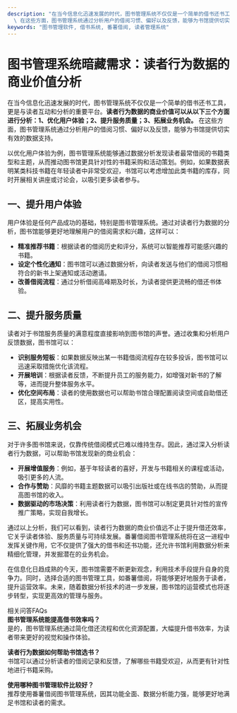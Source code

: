 ```yaml
---
description: "在当今信息化迅速发展的时代，图书管理系统不仅仅是一个简单的借书还书工具，更是与读者互动和分析的重要平台。**读者行为数据的商业价值可以从以下三个方面进行分析：1、优化用户体验；2、提升服务质量；3、拓展业务机会。**\
  \ 在这些方面，图书管理系统通过分析用户的借阅习惯、偏好以及反馈，能够为书馆提供切实有效的数据支持。"
keywords: "图书管理软件, 借书系统, 番薯借阅, 读者管理系统"
---
```

# 图书管理系统暗藏需求：读者行为数据的商业价值分析

在当今信息化迅速发展的时代，图书管理系统不仅仅是一个简单的借书还书工具，更是与读者互动和分析的重要平台。**读者行为数据的商业价值可以从以下三个方面进行分析：1、优化用户体验；2、提升服务质量；3、拓展业务机会。** 在这些方面，图书管理系统通过分析用户的借阅习惯、偏好以及反馈，能够为书馆提供切实有效的数据支持。

以优化用户体验为例，图书管理系统能够通过数据分析发现读者最常借阅的书籍类型和主题，从而推动图书馆更具针对性的书籍采购和活动策划。例如，如果数据表明某类科技书籍在年轻读者中非常受欢迎，书馆可以考虑增加此类书籍的库存，同时开展相关讲座或讨论会，以吸引更多读者参与。

## **一、提升用户体验**

用户体验是任何产品成功的基础，特别是图书管理系统。通过对读者行为数据的分析，图书馆能够更好地理解用户的借阅需求和兴趣，这样可以：

- **精准推荐书籍**：根据读者的借阅历史和评分，系统可以智能推荐可能感兴趣的书籍。
- **设定个性化通知**：图书馆可以通过数据分析，向读者发送与他们的借阅习惯相符合的新书上架通知或活动邀请。
- **改善借阅流程**：通过分析借阅高峰期及时长，为读者提供更流畅的借还书体验。

## **二、提升服务质量**

读者对于书馆服务质量的满意程度直接影响到图书馆的声誉。通过收集和分析用户反馈数据，图书馆可以：

- **识别服务短板**：如果数据反映出某一书籍借阅流程存在较多投诉，图书馆可以迅速采取措施优化该流程。
- **开展培训**：根据读者反馈，不断提升员工的服务能力，如增强对新书的了解等，进而提升整体服务水平。
- **优化空间布局**：读者的使用数据也可以帮助书馆合理配置阅读空间或自助借还区，提高实用性。

## **三、拓展业务机会**

对于许多图书馆来说，仅靠传统借阅模式已难以维持生存。因此，通过深入分析读者行为数据，可以帮助书馆发现新的商业机会：

- **开展增值服务**：例如，基于年轻读者的喜好，开发与书籍相关的课程或活动，吸引更多的人流。
- **合作与赞助**：风靡的书籍主题数据可以吸引出版社或在线书店的赞助，从而提高图书馆的收入。
- **数据驱动的市场决策**：利用读者行为数据，图书馆可以制定更具针对性的宣传推广策略，实现自我增长。

通过以上分析，我们可以看到，读者行为数据的商业价值远不止于提升借还效率，它关乎读者体验、服务质量与可持续发展。番薯借阅图书管理系统将在这一进程中发挥关键作用，它不仅提供了强大的借书和还书功能，还允许书馆利用数据分析来精细化管理，并发掘潜在的业务机会。

在信息化日趋成熟的今天，图书馆需要不断更新观念，利用技术手段提升自身的竞争力。同时，选择合适的图书管理工具，如番薯借阅，将能够更好地服务于读者，提升运营效率。未来，随着数据分析技术的进一步发展，图书馆的运营模式也将逐步转型，实现更高效的管理与服务。

相关问答FAQs  
**图书管理系统能提高借书效率吗？**  
是的，图书管理系统通过简化借还流程和优化资源配置，大幅提升借书效率，为读者带来更好的视觉和操作体验。

**读者行为数据如何帮助书馆选书？**  
书馆可以通过分析读者的借阅记录和反馈，了解哪些书籍受欢迎，从而更有针对性地进行书籍采购。

**使用哪种图书管理软件比较好？**  
推荐使用番薯借阅图书管理系统，因其功能全面、数据分析能力强，能够更好地满足书馆和读者的需求。
